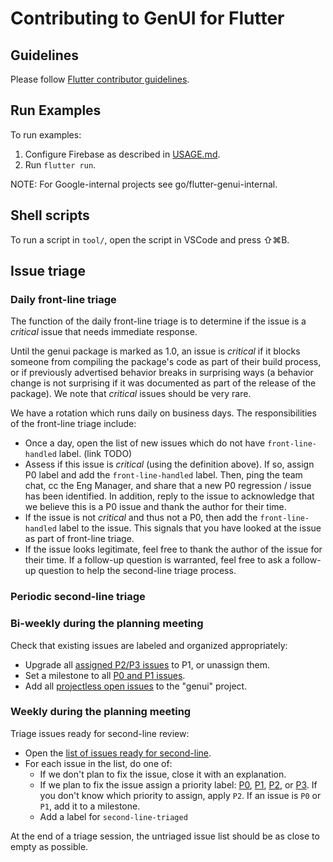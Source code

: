 # Contributing to GenUI for Flutter

## Guidelines

Please follow [Flutter contributor guidelines][flutter_guidelines].

## Run Examples

To run examples:

1. Configure Firebase as described in [USAGE.md][usage_md].
2. Run `flutter run`.

NOTE: For Google-internal projects see go/flutter-genui-internal.

## Shell scripts

To run a script in `tool/`, open the script in VSCode and press ⇧⌘B.

## Issue triage

### Daily front-line triage

The function of the daily front-line triage is to determine if the issue
is a _critical_ issue that needs immediate response.

Until the genui package is marked as 1.0,
an issue is _critical_ if it blocks someone from compiling the
package's code as part of their build process, or if previously
advertised behavior breaks in surprising ways (a behavior change
is not surprising if it was documented as part of the release
of the package).
We note that _critical_ issues should be very rare.

We have a rotation which runs daily on business days. The responsibilities
of the front-line triage include:

* Once a day, open the list of new issues which do not have
  `front-line-handled` label. (link TODO)
* Assess if this issue is _critical_ (using the definition above).
  If so, assign P0 label and add the `front-line-handled` label. Then,
  ping the team chat, cc the Eng Manager, and share that a new P0
  regression / issue has been identified. In addition, reply to the issue
  to acknowledge that we believe this is a P0 issue and thank the
  author for their time.
* If the issue is not _critical_ and thus not a P0, then add
  the `front-line-handled` label to the issue. This signals that you have
  looked at the issue as part of front-line triage.
* If the issue looks legitimate, feel free to thank the author
  of the issue for their time. If a follow-up question is warranted,
  feel free to ask a follow-up question to help the second-line
  triage process.

### Periodic second-line triage

### Bi-weekly during the planning meeting

Check that existing issues are labeled and organized appropriately:

* Upgrade all [assigned P2/P3 issues][assigned_p2_p3_issues] to P1, or unassign
  them.
* Set a milestone to all [P0 and P1 issues][p0_p1_issues_without_milestone].
* Add all [projectless open issues][projectless_open_issues] to the "genui" project.

### Weekly during the planning meeting

Triage issues ready for second-line review:

* Open the [list of issues ready for second-line][ready-for-second-line].
* For each issue in the list, do one of:
  * If we don't plan to fix the issue, close it with an explanation.
  * If we plan to fix the issue assign a priority label:
    [P0][P0], [P1][P1], [P2][P2], or [P3][P3]. If you don't know which priority
    to assign, apply `P2`. If an issue is `P0` or `P1`, add it to a milestone.
  * Add a label for `second-line-triaged`

At the end of a triage session, the untriaged issue list should be as close to
empty as possible.

[flutter_guidelines]: https://github.com/flutter/flutter/blob/master/CONTRIBUTING.md
[usage_md]: packages/flutter_genui/USAGE.md#configure-firebase
[assigned_p2_p3_issues]: https://github.com/flutter/genui/issues?q=is%3Aopen%20is%3Aissue%20label%3AP2%2CP3%20assignee%3A*
[p0_p1_issues_without_milestone]: https://github.com/flutter/genui/issues?q=is%3Aopen%20is%3Aissue%20label%3AP1%2CP0%20no%3Amilestone
[projectless_open_issues]: https://github.com/flutter/genui/issues?q=is%3Aopen%20is%3Aissue%20no%3Aproject
[ready-for-second-line]: https://github.com/flutter/genui/issues?q=is%3Aissue%20state%3Aopen%20label%3Afront-line-handled%20-label%3Asecond-line-triaged
[P0]: https://github.com/flutter/genui/labels?q=P0
[P1]: https://github.com/flutter/genui/labels?q=P1
[P2]: https://github.com/flutter/genui/labels?q=P2
[P3]: https://github.com/flutter/genui/labels?q=P3

